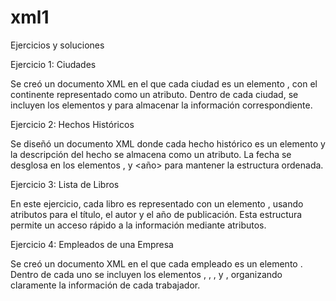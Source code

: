 # xml1
Ejercicios y soluciones

Ejercicio 1: Ciudades

Se creó un documento XML en el que cada ciudad es un elemento <ciudad>, con el continente representado como un atributo. Dentro de cada ciudad, se incluyen los elementos <nombre> y <pais> para almacenar la información correspondiente.

Ejercicio 2: Hechos Históricos

Se diseñó un documento XML donde cada hecho histórico es un elemento <hecho> y la descripción del hecho se almacena como un atributo. La fecha se desglosa en los elementos <dia>, <mes> y <año> para mantener la estructura ordenada.

Ejercicio 3: Lista de Libros

En este ejercicio, cada libro es representado con un elemento <libro>, usando atributos para el título, el autor y el año de publicación. Esta estructura permite un acceso rápido a la información mediante atributos.

Ejercicio 4: Empleados de una Empresa

Se creó un documento XML en el que cada empleado es un elemento <empleado>. Dentro de cada uno se incluyen los elementos <nombre>, <apellido>, <edad>, <departamento> y <cargo>, organizando claramente la información de cada trabajador.

